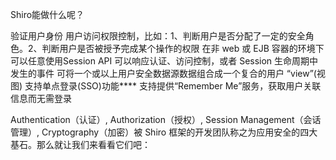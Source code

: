 Shiro能做什么呢？

验证用户身份
用户访问权限控制，比如：1、判断用户是否分配了一定的安全角色。2、判断用户是否被授予完成某个操作的权限
在非 web 或 EJB 容器的环境下可以任意使用Session API
可以响应认证、访问控制，或者 Session 生命周期中发生的事件
可将一个或以上用户安全数据源数据组合成一个复合的用户 “view”(视图)
支持单点登录(SSO)功能****
支持提供“Remember Me”服务，获取用户关联信息而无需登录

Authentication（认证）, Authorization（授权）, Session Management（会话管理）,
 Cryptography（加密）被 Shiro 框架的开发团队称之为应用安全的四大基石。那么就让我们来看看它们吧：
